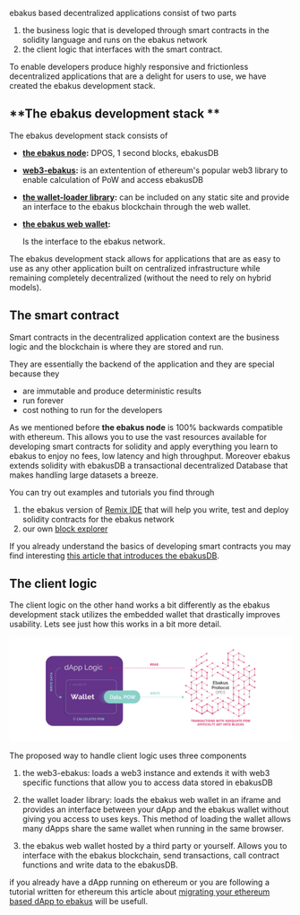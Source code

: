 ebakus based decentralized applications consist of two parts

1. the business logic that is developed through smart contracts in the solidity language and runs on the ebakus network
2. the client logic that interfaces with the smart contract.

To enable developers produce highly responsive and frictionless decentralized applications that are a delight for users to use, we have created the ebakus development stack.



## **The ebakus development stack **

The ebakus development stack consists of

- **[the ebakus node](https://github.com/ebakus/go-ebakus):**
  DPOS, 1 second blocks, ebakusDB

- **[web3-ebakus](https://github.com/ebakus/web3-ebakus):**
  is an extentention of ethereum's popular web3 library to enable calculation of PoW and access ebakusDB

- **[the wallet-loader library](https://github.com/ebakus/ebakus-web-wallet-loader):**
  can be included on any static site and provide an interface to the ebakus blockchain through the web wallet.

- **[the ebakus web wallet](https://github.com/ebakus/ebakus-web-wallet):**

  Is the interface to the ebakus network.

The ebakus development stack allows for applications that are as easy to use as any other application built on centralized infrastructure while remaining completely decentralized (without the need to rely on hybrid models).

## **The smart contract**

Smart contracts in the decentralized application context are the business logic and the blockchain is where they are stored and run.

They are essentially the backend of the application and they are special because they

* are immutable and produce deterministic results
* run forever
* cost nothing to run for the developers

As we mentioned before **the ebakus node** is 100% backwards compatible with ethereum. This allows you to use the vast resources available for developing smart contracts for solidity and apply everything you learn to ebakus to enjoy no fees, low latency and high throughput. Moreover ebakus extends solidity with ebakusDB a transactional decentralized Database that makes handling large datasets a breeze.

You can try out examples and tutorials you find through

1. the ebakus version of [Remix IDE](https://remix.ebakus.com) that will help you write, test and deploy solidity contracts for the ebakus network
2. our own [block explorer](https://explorer.ebakus.com)

If you already understand the basics of developing smart contracts you may find interesting [this article that introduces the ebakusDB](https://medium.com/ebakus/introducing-ebakusdb-part-1-7ebe5013c0d0).



## **The client logic**

The client logic on the other hand works a bit differently as the ebakus development stack utilizes the embedded wallet that drastically improves usability. Lets see just how this works in a bit more detail.

![alt text](../img/ebakus_if.jpg "ebakus interface")

The proposed way to handle client logic uses three components

1. the web3-ebakus: loads a web3 instance and extends it with web3 specific functions that allow you to access data stored in ebakusDB
2. the wallet loader library: loads the ebakus web wallet in an iframe and provides an interface between your dApp and the ebakus wallet without giving you access to uses keys. This method of loading the wallet allows many dApps share the same wallet when running in the same browser.

3. the ebakus web wallet hosted by a third party or yourself. Allows you to interface with the ebakus blockchain, send transactions, call contract functions and write data to the ebakusDB.

if you already have a dApp running on ethereum or you are following a tutorial written for ethereum this article about [migrating your ethereum based dApp to ebakus](./migrating-your-ethereum-d-app-to-ebakus.md) will be usefull.
